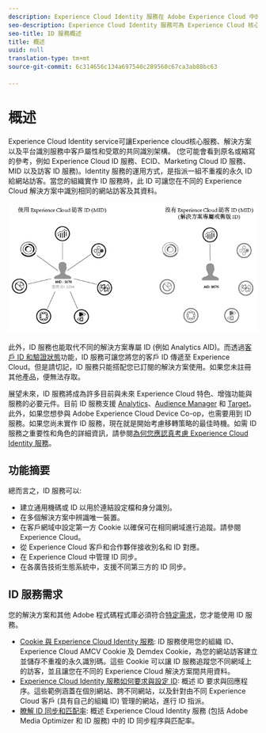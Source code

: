 ```yaml
---
description: Experience Cloud Identity 服務在 Adobe Experience Cloud 中的角色。
seo-description: Experience Cloud Identity 服務可為 Experience Cloud 核心服務、解決方案以及客戶屬性和觀眾啟用共同識別架構。
seo-title: ID 服務概述
title: 概述
uuid: null
translation-type: tm+mt
source-git-commit: 6c314656c134a697540c289560c67ca3ab88bc63

---
```



# 概述

Experience Cloud Identity service可讓Experience cloud核心服務、解決方案以及平台識別服務中客戶屬性和受眾的共同識別架構。 (您可能會看到原名或縮寫的參考，例如 Experience Cloud ID 服務、ECID、Marketing Cloud ID 服務、MID 以及訪客 ID 服務)。Identity 服務的運用方式，是指派一組不重複的永久 ID 給網站訪客。當您的組織實作 ID 服務時，此 ID 可讓您在不同的 Experience Cloud 解決方案中識別相同的網站訪客及其資料。

![](assets/ecid.png)

此外，ID 服務也能取代不同的解決方案專屬 ID (例如 Analytics AID)。而透過[客戶 ID 和驗證狀態](/help/reference/authenticated-state.md)功能，ID 服務可讓您將您的客戶 ID 傳遞至 Experience Cloud。但是請切記，ID 服務只能搭配您已訂閱的解決方案使用。如果您未註冊其他產品，便無法存取。

展望未來，ID 服務將成為許多目前與未來 Experience Cloud 特色、增強功能與服務的必要元件。目前 ID 服務支援 [Analytics](http://www.adobe.com/marketing-cloud/web-analytics.html)、[Audience Manager](http://www.adobe.com/marketing-cloud/data-management-platform.html) 和 [Target](http://www.adobe.com/marketing-cloud/testing-targeting.html)。此外，如果您想參與 Adobe Experience Cloud Device Co-op，也需要用到 ID 服務。如果您尚未實作 ID 服務，現在就是開始考慮移轉策略的最佳時機。如需 ID 服務之重要性和角色的詳細資訊，請參閱[為何您應認真考慮 Experience Cloud Identity 服務](http://blogs.adobe.com/digitalmarketing/analytics/why-new-adobe-marketing-cloud-id-service-should-be-on-your-radar/)。

## 功能摘要

總而言之，ID 服務可以:

* 建立通用機碼或 ID 以用於連結設定檔和身分識別。
* 在多個解決方案中辨識唯一裝置。
* 在客戶網域中設定第一方 Cookie 以確保可在相同網域進行追蹤。請參閱 Experience Cloud。
* 從 Experience Cloud 客戶和合作夥伴接收別名和 ID 對應。
* 在 Experience Cloud 中管理 ID 同步。
* 在各廣告技術生態系統中，支援不同第三方的 ID 同步。

## ID 服務需求

您的解決方案和其他 Adobe 程式碼程式庫必須符合[特定需求](/help/reference/requirements.md)，您才能使用 ID 服務。

* [Cookie 與 Experience Cloud Identity 服務](cookies.md): ID 服務使用您的組織 ID、Experience Cloud AMCV Cookie 及 Demdex Cookie，為您的網站訪客建立並儲存不重複的永久識別碼。這些 Cookie 可以讓 ID 服務追蹤您不同網域上的訪客，並且讓您在不同的 Experience Cloud 解決方案間共用資料。
* [Experience Cloud Identity 服務如何要求與設定 ID](id-request.md): 概述 ID 要求與回應程序。這些範例涵蓋在個別網站、跨不同網站，以及針對由不同 Experience Cloud 客戶 (具有自己的組織 ID) 管理的網站，進行 ID 指派。
* [瞭解 ID 同步和匹配率](match-rates.md): 概述 Experience Cloud Identity 服務 (包括 Adobe Media Optimizer 和 ID 服務) 中的 ID 同步程序與匹配率。
